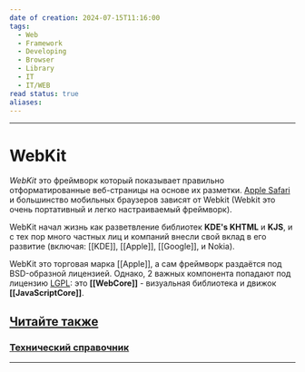 ```yaml
---
date of creation: 2024-07-15T11:16:00
tags:
  - Web
  - Framework
  - Developing
  - Browser
  - Library
  - IT
  - IT/WEB
read status: true
aliases:
---
```

---
# WebKit


_WebKit_ это фреймворк который показывает правильно отформатированные веб-страницы на основе их разметки. [Apple Safari](https://developer.mozilla.org/ru/docs/Glossary/Apple_Safari) и большинство мобильных браузеров зависят от Webkit (Webkit это очень портативный и легко настраиваемый фреймворк).

WebKit начал жизнь как разветвление библиотек **KDE's KHTML** и **KJS**, и с тех пор много частных лиц и компаний внесли свой вклад в его развитие (включая: [[KDE]], [[Apple]], [[Google]], и Nokia).

WebKit это торговая марка [[Apple]], а сам фреймворк раздаётся под BSD-образной лицензией. Однако, 2 важных компонента попадают под лицензию [LGPL](https://developer.mozilla.org/en-US/docs/Glossary/LGPL "В настоящее время эта страница доступна только на английском языке"): это **[[WebCore]]** - визуальная библиотека и движок **[[JavaScriptCore]]**.

## [Читайте также](https://developer.mozilla.org/ru/docs/Glossary/WebKit#%D1%87%D0%B8%D1%82%D0%B0%D0%B9%D1%82%D0%B5_%D1%82%D0%B0%D0%BA%D0%B6%D0%B5)

### [Технический справочник](https://developer.mozilla.org/ru/docs/Glossary/WebKit#%D1%82%D0%B5%D1%85%D0%BD%D0%B8%D1%87%D0%B5%D1%81%D0%BA%D0%B8%D0%B9_%D1%81%D0%BF%D1%80%D0%B0%D0%B2%D0%BE%D1%87%D0%BD%D0%B8%D0%BA)

---